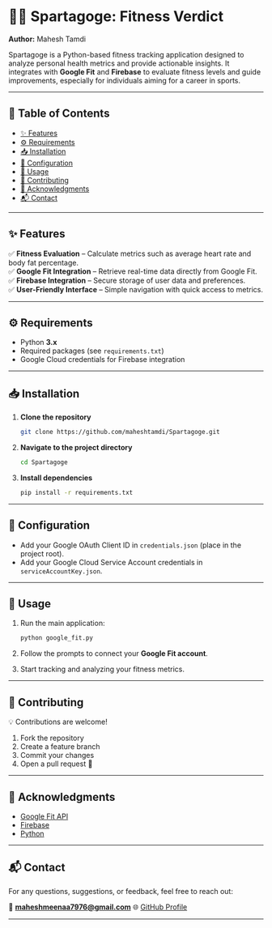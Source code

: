 # 🏋️‍♂️ Spartagoge: Fitness Verdict  

**Author:** Mahesh Tamdi  

Spartagoge is a Python-based fitness tracking application designed to analyze personal health metrics and provide actionable insights. It integrates with **Google Fit** and **Firebase** to evaluate fitness levels and guide improvements, especially for individuals aiming for a career in sports.  

---

## 📑 Table of Contents
- [✨ Features](#-features)
- [⚙️ Requirements](#️-requirements)
- [📥 Installation](#-installation)
- [🔧 Configuration](#-configuration)
- [🚀 Usage](#-usage)
- [🤝 Contributing](#-contributing)
- [🙏 Acknowledgments](#-acknowledgments)
- [📬 Contact](#-contact)

---

## ✨ Features
✅ **Fitness Evaluation** – Calculate metrics such as average heart rate and body fat percentage.  
✅ **Google Fit Integration** – Retrieve real-time data directly from Google Fit.  
✅ **Firebase Integration** – Secure storage of user data and preferences.  
✅ **User-Friendly Interface** – Simple navigation with quick access to metrics.  

---

## ⚙️ Requirements
- Python **3.x**
- Required packages (see `requirements.txt`)
- Google Cloud credentials for Firebase integration

---

## 📥 Installation

1. **Clone the repository**
   ```bash
   git clone https://github.com/maheshtamdi/Spartagoge.git


2. **Navigate to the project directory**

   ```bash
   cd Spartagoge
   ```

3. **Install dependencies**

   ```bash
   pip install -r requirements.txt
   ```

---

## 🔧 Configuration

* Add your Google OAuth Client ID in `credentials.json` (place in the project root).
* Add your Google Cloud Service Account credentials in `serviceAccountKey.json`.

---

## 🚀 Usage

1. Run the main application:

   ```bash
   python google_fit.py
   ```

2. Follow the prompts to connect your **Google Fit account**.

3. Start tracking and analyzing your fitness metrics.

---

## 🤝 Contributing

💡 Contributions are welcome!

1. Fork the repository
2. Create a feature branch
3. Commit your changes
4. Open a pull request 🚀

---

## 🙏 Acknowledgments

* [Google Fit API](https://developers.google.com/fit)
* [Firebase](https://firebase.google.com/)
* [Python](https://www.python.org/)

---

## 📬 Contact

For any questions, suggestions, or feedback, feel free to reach out:

📧 **[maheshmeenaa7976@gmail.com](mailto:maheshmeenaa7976@gmail.com)**
🌐 [GitHub Profile](https://github.com/maheshtamdi)

---
